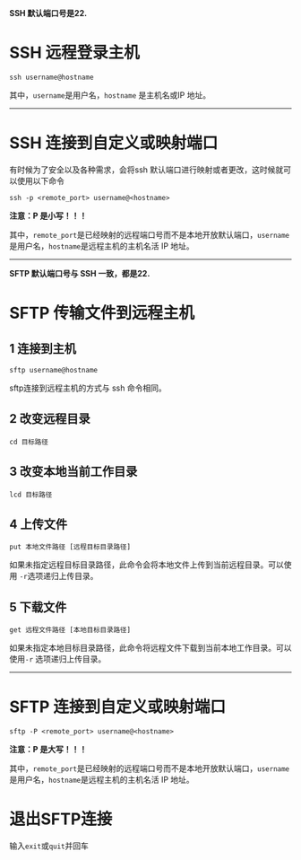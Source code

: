 **SSH 默认端口号是22.**

# SSH 远程登录主机

```shell
ssh username@hostname
```

其中，`username`是用户名，`hostname` 是主机名或IP 地址。



------



# SSH 连接到自定义或映射端口

有时候为了安全以及各种需求，会将ssh 默认端口进行映射或者更改，这时候就可以使用以下命令

```shell
ssh -p <remote_port> username@<hostname>
```

**注意：P 是小写！！！**

其中，`remote_port`是已经映射的远程端口号而不是本地开放默认端口，`username`是用户名，`hostname`是远程主机的主机名活 IP 地址。



------



**SFTP 默认端口号与 SSH 一致，都是22.**

# SFTP 传输文件到远程主机

## 1 连接到主机

```shell
sftp username@hostname
```

sftp连接到远程主机的方式与 ssh 命令相同。



## 2 改变远程目录

```plain
cd 目标路径
```



## 3 改变本地当前工作目录

```plain
lcd 目标路径
```



## 4 上传文件

```plain
put 本地文件路径 [远程目标目录路径]
```

如果未指定远程目标目录路径，此命令会将本地文件上传到当前远程目录。可以使用 `-r`选项递归上传目录。



## 5 下载文件

```plain
get 远程文件路径 [本地目标目录路径]
```

如果未指定本地目标目录路径，此命令将远程文件下载到当前本地工作目录。可以使用`-r` 选项递归上传目录。



------



# SFTP 连接到自定义或映射端口

```shell
sftp -P <remote_port> username@<hostname>
```

**注意：P 是大写！！！**

其中，`remote_port`是已经映射的远程端口号而不是本地开放默认端口，`username`是用户名，`hostname`是远程主机的主机名活 IP 地址。



# 退出SFTP连接

输入`exit`或`quit`并回车